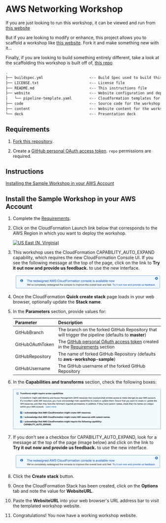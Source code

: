 # AWS Networking Workshop

If you are just looking to run this workshop, it can be viewed and run from [this website](https://awsnetworkshop.aws.seibtribe.com)

But if you are looking to modify or enhance, this project allows you to scaffold a workshop like [this website](https://awsnetworkshop.aws.seibtribe.com). Fork it and make something new with it...

Finally, if you are looking to build something entirely different, take a look at the scaffolding this workshop is built off of, [this repo](https://github.com/samdengler/aws-workshop-sample)

```bash
.
├── buildspec.yml                     <-- Build Spec used to build this project in CodeBuild
├── LICENSE.txt                       <-- License file
├── README.md                         <-- This instructions file
├── website                           <-- Website configuration and deployment
│   └── pipeline-template.yaml        <-- Cloudformation templates for CodePipeline
├── code                              <-- Source code for the workshop
├── content                           <-- Website content for the workshop
└── deck                              <-- Presentation deck
```

## Requirements

1. [Fork this repository](https://help.github.com/articles/fork-a-repo/).

2. Create a [GitHub personal OAuth access token](https://help.github.com/articles/creating-a-personal-access-token-for-the-command-line/).  `repo` permissions are required.

## Instructions

[Installing the Sample Workshop in your AWS Account](#installing-the-sample-workshop-in-your-aws-account)

## Install the Sample Workshop in your AWS Account

1. Complete the [Requirements](#requirements).

1. Click on the CloudFormation Launch link below that corresponds to the AWS Region in which you want to deploy the workshop.

    [![US East (N. Virginia)](https://samdengler.github.io/cloudformation-launch-stack-button-svg/images/us-east-1.svg)](https://console.aws.amazon.com/cloudformation/home?region=us-east-1#/stacks/create/review?stackName=aws-workshop-sample&templateURL=https://s3.amazonaws.com/aws-workshop-sample-us-east-1/pipeline-template.yaml&param_GitHubBranch=master&param_GitHubRepository=aws-workshop-sample)      


1. This workshop uses the CloudFormation CAPABILITY_AUTO_EXPAND capability, which requires the new CloudFormation Console UI.  If you see the following message at the top of the page, click on the link to **Try it out now and provide us feedback.** to use the new interface.

    ![CloudFormation New UI Dialog](images/cloudformation-new-ui-dialog.png)

1. Once the CloudFormation **Quick create stack** page loads in your web browser, optionally update the **Stack name**.

1. In the **Parameters** section, provide values for:

    | Parameter | Description |
    | --- | --- |
    | GitHubBranch | The branch on the forked GitHub Repository that will trigger the pipeline (defaults to **master**) |
    | GitHubOAuthToken | The [GitHub personal OAuth access token](https://help.github.com/articles/creating-a-personal-access-token-for-the-command-line/) created in the [Requirements](#requirements) section |
    | GitHubRepository | The name of forked GitHub Repository (defaults to **aws-workshop-sample**) |
    | GitHubUsername | The GitHub username of the forked GitHub Repository |

1. In the **Capabilities and transforms** section, check the following boxes:

    ![CloudFormation Capabilities](images/cloudformation-capabilities.png)

1. If you don’t see a checkbox for CAPABILITY_AUTO_EXPAND, look for a message at the top of the page (image below) and click on the link to **Try it out now and provide us feedback.** to use the new interface.

    ![CloudFormation New UI Dialog](images/cloudformation-new-ui-dialog.png)

1. Click the **Create stack** button.

1. Once the CloudFormation Stack has been created, click on the **Options** tab and note the value for **WebsiteURL**.

1. Paste the **WebsiteURL** into your web browser's URL address bar to visit the templated workshop website.

1. Congratulations!  You now have a working workshop website.
